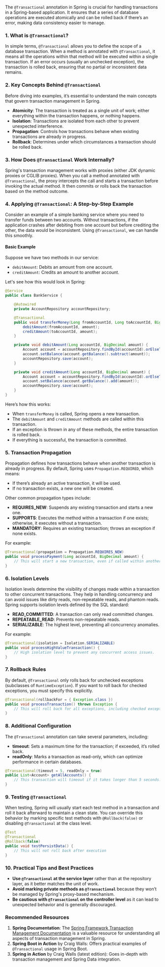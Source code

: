 The `@Transactional` annotation in Spring is crucial for handling transactions in a Spring-based application. It ensures that a series of database operations are executed atomically and can be rolled back if there’s an error, making data consistency easier to manage.

### 1. What is `@Transactional`?
In simple terms, `@Transactional` allows you to define the scope of a database transaction. When a method is annotated with `@Transactional`, it means all the operations within that method will be executed within a single transaction. If an error occurs (usually an unchecked exception), the transaction is rolled back, ensuring that no partial or inconsistent data remains.

### 2. Key Concepts Behind `@Transactional`
Before diving into examples, it’s essential to understand the main concepts that govern transaction management in Spring.

- **Atomicity**: The transaction is treated as a single unit of work; either everything within the transaction happens, or nothing happens.
- **Isolation**: Transactions are isolated from each other to prevent unexpected interference.
- **Propagation**: Controls how transactions behave when existing transactions are already in progress.
- **Rollback**: Determines under which circumstances a transaction should be rolled back.

### 3. How Does `@Transactional` Work Internally?
Spring's transaction management works with proxies (either JDK dynamic proxies or CGLIB proxies). When you call a method annotated with `@Transactional`, the proxy intercepts the call and starts a transaction before invoking the actual method. It then commits or rolls back the transaction based on the method outcome.

### 4. Applying `@Transactional`: A Step-by-Step Example
Consider an example of a simple banking service where you need to transfer funds between two accounts. Without transactions, if the application crashes after debiting from one account but before crediting the other, the data would be inconsistent. Using `@Transactional`, we can handle this smoothly.

#### Basic Example
Suppose we have two methods in our service:

- `debitAmount`: Debits an amount from one account.
- `creditAmount`: Credits an amount to another account.

Let's see how this would look in Spring:

``` java
@Service
public class BankService {

    @Autowired
    private AccountRepository accountRepository;

    @Transactional
    public void transferMoney(Long fromAccountId, Long toAccountId, BigDecimal amount) {
        debitAmount(fromAccountId, amount);
        creditAmount(toAccountId, amount);
    }

    private void debitAmount(Long accountId, BigDecimal amount) {
        Account account = accountRepository.findById(accountId).orElseThrow();
        account.setBalance(account.getBalance().subtract(amount));
        accountRepository.save(account);
    }

    private void creditAmount(Long accountId, BigDecimal amount) {
        Account account = accountRepository.findById(accountId).orElseThrow();
        account.setBalance(account.getBalance().add(amount));
        accountRepository.save(account);
    }
}
```
Here’s how this works:
- When `transferMoney` is called, Spring opens a new transaction.
- The `debitAmount` and `creditAmount` methods are called within this transaction.
- If an exception is thrown in any of these methods, the entire transaction is rolled back.
- If everything is successful, the transaction is committed.

### 5. Transaction Propagation
Propagation defines how transactions behave when another transaction is already in progress. By default, Spring uses `Propagation.REQUIRED`, which means:

- If there’s already an active transaction, it will be used.
- If no transaction exists, a new one will be created.

Other common propagation types include:

- **REQUIRES_NEW**: Suspends any existing transaction and starts a new one.
- **SUPPORTS**: Executes the method within a transaction if one exists; otherwise, it executes without a transaction.
- **MANDATORY**: Requires an existing transaction; throws an exception if none exists.

For example:
```java
@Transactional(propagation = Propagation.REQUIRES_NEW)
public void processPayment(Long accountId, BigDecimal amount) {
    // This will start a new transaction, even if called within another transactional method.
}
```
### 6. Isolation Levels
Isolation levels determine the visibility of changes made within a transaction to other concurrent transactions. They help in handling concurrency and can avoid issues like dirty reads, non-repeatable reads, and phantom reads. Spring supports isolation levels defined by the SQL standard:

- **READ_COMMITTED**: A transaction can only read committed changes.
- **REPEATABLE_READ**: Prevents non-repeatable reads.
- **SERIALIZABLE**: The highest level, preventing all concurrency anomalies.

For example:
``` java
@Transactional(isolation = Isolation.SERIALIZABLE)
public void processHighValueTransaction() {
    // High isolation level to prevent any concurrent access issues.
}
```

### 7. Rollback Rules
By default, `@Transactional` only rolls back for unchecked exceptions (subclasses of `RuntimeException`). If you want to roll back for checked exceptions, you must specify this explicitly.

``` java
@Transactional(rollbackFor = { Exception.class })
public void processTransaction() throws Exception {
    // This will roll back for all exceptions, including checked exceptions.
}
```

### 8. Additional Configuration
The `@Transactional` annotation can take several parameters, including:

- **timeout**: Sets a maximum time for the transaction; if exceeded, it’s rolled back.
- **readOnly**: Marks a transaction as read-only, which can optimize performance in certain databases.

``` java
@Transactional(timeout = 5, readOnly = true)
public List<Account> getAllAccounts() {
    // This transaction will timeout if it takes longer than 5 seconds.
}
```

### 9. Testing `@Transactional`
When testing, Spring will usually start each test method in a transaction and roll it back afterward to maintain a clean state. You can override this behavior by marking specific test methods with `@Rollback(false)` or disabling `@Transactional` at the class level.

``` java
@Test
@Transactional
@Rollback(false)
public void testPersistData() {
    // This will not roll back after execution
}
```

### 10. Practical Tips and Best Practices
- **Use `@Transactional` at the service layer** rather than at the repository layer, as it better matches the unit of work.
- **Avoid marking private methods as `@Transactional`** because they won’t be managed by Spring's proxy-based mechanism.
- **Be cautious with `@Transactional` on the controller level** as it can lead to unexpected behavior and is generally discouraged.

### Recommended Resources
1. **Spring Documentation**: The [Spring Framework Transaction Management Documentation](https://docs.spring.io/spring-framework/docs/current/reference/html/data-access.html#transaction-management) is a valuable resource for understanding all aspects of transaction management in Spring.
2. **Spring Boot in Action** by Craig Walls: Offers practical examples of `@Transactional` usage in Spring Boot.
3. **Spring in Action** by Craig Walls (latest edition): Goes in-depth with transaction management and Spring Data integration.